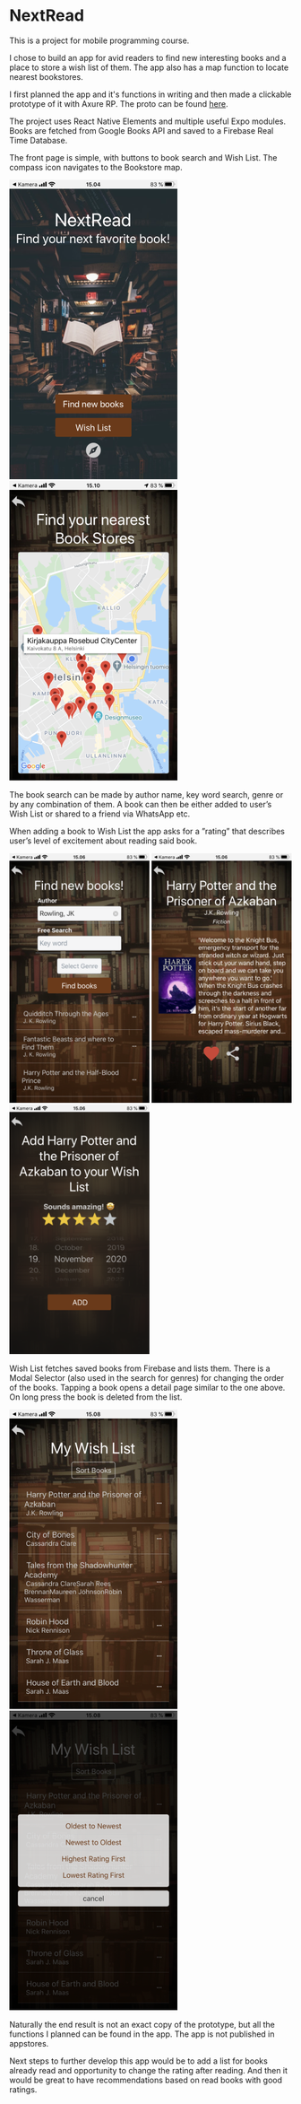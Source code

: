 # NextRead
This is a project for mobile programming course. 

I chose to build an app for avid readers to find new interesting books and a place to store a wish list of them. The app also has a map function to locate nearest bookstores. 

I first planned the app and it's functions in writing and then made a clickable prototype of it with Axure RP. The proto can be found [here](https://4eozz1.axshare.com/).

The project uses React Native Elements and multiple useful Expo modules. Books are fetched from Google Books API and saved to a Firebase Real Time Database. 

The front page is simple, with buttons to book search and Wish List. The compass icon navigates to the Bookstore map.

![Front Page](https://github.com/TanjaPulksten/NextRead/blob/master/NextReadApp/pages/images/UI-1.PNG) ![Map](https://github.com/TanjaPulksten/NextRead/blob/master/NextReadApp/pages/images/UI-4.PNG)

The book search can be made by author name, key word search, genre or by any combination of them. A book can then be either added to user’s Wish List or shared to a friend via WhatsApp etc.

When adding a book to Wish List the app asks for a ”rating” that describes user’s level of excitement about reading said book. 

![Book Serach](https://github.com/TanjaPulksten/NextRead/blob/master/NextReadApp/pages/images/UI-2.0.PNG) ![Book Details](https://github.com/TanjaPulksten/NextRead/blob/master/NextReadApp/pages/images/UI-2.1.PNG) ![Add to WishList](https://github.com/TanjaPulksten/NextRead/blob/master/NextReadApp/pages/images/UI-2.2.PNG)

Wish List fetches saved books from Firebase and lists them. There is a Modal Selector (also used in the search for genres) for changing the order of the books. Tapping a book opens a detail page similar to the one above. On long press the book is deleted from the list.

![WishList](https://github.com/TanjaPulksten/NextRead/blob/master/NextReadApp/pages/images/UI-3.0.PNG) ![Sort WishList](https://github.com/TanjaPulksten/NextRead/blob/master/NextReadApp/pages/images/UI-3.1.PNG)

Naturally the end result is not an exact copy of the prototype, but all the functions I planned can be found in the app. The app is not published in appstores.

Next steps to further develop this app would be to add a list for books already read and opportunity to change the rating after reading. And then it would be great to have recommendations based on read books with good ratings.
